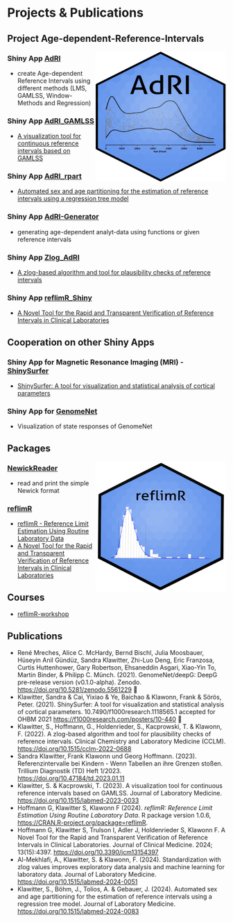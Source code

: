 # Projects & Publications

## Project Age-dependent-Reference-Intervals

<img src="logo_adri.png" width="300px" height="300px" align="right"/>

### Shiny App [AdRI](https://github.com/SandraKla/AdRI)
- create Age-dependent Reference Intervals using different methods (LMS, GAMLSS, Window-Methods and Regression) 

### Shiny App [AdRI_GAMLSS](https://github.com/SandraKla/AdRI_GAMLSS)
- [A visualization tool for continuous reference intervals based on GAMLSS](https://www.degruyter.com/document/doi/10.1515/labmed-2023-0033/html)

### Shiny App [AdRI_rpart](https://github.com/SandraKla/AdRI_rpart)
- [Automated sex and age partitioning for the estimation of reference intervals using a regression tree model](https://www.degruyter.com/document/doi/10.1515/labmed-2024-0083/html)

### Shiny App [AdRI-Generator](https://github.com/SandraKla/AdRI_Generator)
- generating age-dependent analyt-data using functions or given reference intervals

### Shiny App [Zlog_AdRI](https://github.com/SandraKla/Zlog_AdRI)
- [A zlog-based algorithm and tool for plausibility checks of reference intervals](https://www.degruyter.com/document/doi/10.1515/cclm-2022-0688/html)

### Shiny App [reflimR_Shiny](https://github.com/SandraKla/reflimR_Shiny)
- [A Novel Tool for the Rapid and Transparent Verification of Reference Intervals in Clinical Laboratories](https://doi.org/10.3390/jcm13154397)

## Cooperation on other Shiny Apps

### Shiny App for Magnetic Resonance Imaging (MRI) - [ShinySurfer](https://github.com/SandraKla/ShinySurfer)  
- [ShinySurfer: A tool for visualization and statistical analysis of cortical parameters](https://f1000research.com/posters/10-440)

### Shiny App for [GenomeNet](https://github.com/GenomeNet/GenomeNet-responseViewer)
- Visualization of state responses of GenomeNet

## Packages

<img src="logo_reflimR.png" width="300px" height="300px" align="right"/>

### [NewickReader](https://github.com/SandraKla/NewickReader)
- read and print the simple Newick format

### [reflimR](https://github.com/reflim/reflimR)
- [reflimR - Reference Limit Estimation Using Routine Laboratory Data](https://cran.r-project.org/web/packages/reflimR/index.html)
- [A Novel Tool for the Rapid and Transparent Verification of Reference Intervals in Clinical Laboratories](https://doi.org/10.3390/jcm13154397)

## Courses
- [reflimR-workshop](https://github.com/SandraKla/reflimR-workshop)

## Publications

- René Mreches, Alice C. McHardy, Bernd Bischl, Julia Moosbauer, Hüseyin Anil Gündüz, Sandra Klawitter, Zhi-Luo Deng, Eric Franzosa, Curtis Huttenhower, Gary Robertson, Ehsaneddin Asgari, Xiao-Yin To, Martin Binder, & Philipp C. Münch. (2021). GenomeNet/deepG: DeepG pre-release version (v0.1.0-alpha). Zenodo. https://doi.org/10.5281/zenodo.5561229 🧬
- Klawitter, Sandra & Cai, Yixiao & Ye, Baichao & Klawonn, Frank & Sörös, Peter. (2021). ShinySurfer: A tool for visualization and statistical analysis of cortical parameters. 10.7490/f1000research.1118565.1 accepted for OHBM 2021 https://f1000research.com/posters/10-440 🧠
- Klawitter, S., Hoffmann, G., Holdenrieder, S., Kacprowski, T. & Klawonn, F. (2022). A zlog-based algorithm and tool for plausibility checks of reference intervals. Clinical Chemistry and Laboratory Medicine (CCLM). https://doi.org/10.1515/cclm-2022-0688
- Sandra Klawitter, Frank Klawonn und Georg Hoffmann. (2023). Referenzintervalle bei Kindern - Wenn Tabellen an ihre Grenzen stoßen. Trillium Diagnostik (TD) Heft 1/2023. https://doi.org/10.47184/td.2023.01.11
- Klawitter, S. & Kacprowski, T. (2023). A visualization tool for continuous reference intervals based on GAMLSS. Journal of Laboratory Medicine. https://doi.org/10.1515/labmed-2023-0033
- Hoffmann G, Klawitter S, Klawonn F (2024). _reflimR: Reference Limit Estimation Using Routine Laboratory Data_. R package version 1.0.6, <https://CRAN.R-project.org/package=reflimR>.
- Hoffmann G, Klawitter S, Trulson I, Adler J, Holdenrieder S, Klawonn F. A Novel Tool for the Rapid and Transparent Verification of Reference Intervals in Clinical Laboratories. Journal of Clinical Medicine. 2024; 13(15):4397. https://doi.org/10.3390/jcm13154397
- Al-Mekhlafi, A., Klawitter, S. & Klawonn, F. (2024). Standardization with zlog values improves exploratory data analysis and machine learning for laboratory data. Journal of Laboratory Medicine. https://doi.org/10.1515/labmed-2024-0051
- Klawitter, S., Böhm, J., Tolios, A. & Gebauer, J. (2024). Automated sex and age partitioning for the estimation of reference intervals using a regression tree model. Journal of Laboratory Medicine. https://doi.org/10.1515/labmed-2024-0083
